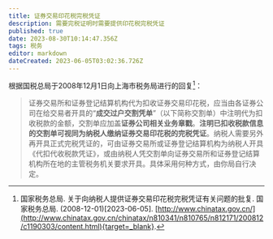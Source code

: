 ```yaml
---
title: 证券交易印花税完税凭证
description: 需要完税证明时需要提供印花税完税凭证
published: true
date: 2023-08-30T10:14:47.356Z
tags: 税务
editor: markdown
dateCreated: 2023-06-05T03:02:36.726Z
---
```


根据国税总局于2008年12月1日向上海市税务局进行的回复[^1]：

>证券交易所和证券登记结算机构代为扣收证券交易印花税，应当由各证券公司在给交易者开具的“**成交过户交割凭单**”（以下简称交割单）中注明代为扣收税款的金额，交割单应加盖**证券公司相关业务章戳**。**注明已扣收税款信息的交割单可视同为纳税人缴纳证券交易印花税的完税凭证**。纳税人需要另外再开具正式完税凭证的，可由证券交易所或证券登记结算机构为纳税人开具《代扣代收税款凭证》，或由纳税人凭交割单向证券交易所和证券登记结算机构所在地的主管税务机关要求开具。具体采用何种方式，由你局自行决定。

[^1]: 国家税务总局. 关于向纳税人提供证券交易印花税完税凭证有关问题的批复. 国家税务总局. (2008-12-01)[2023-06-05]. [http://www.chinatax.gov.cn/](http://www.chinatax.gov.cn/chinatax/n810341/n810765/n812171/200812/c1190303/content.html){target=_blank}.